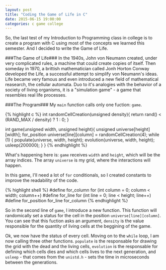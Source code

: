 ```yaml
---
layout: post
title: "Coding the Game of Life in C"
date: 2015-06-15 19:00:00
categories: c game college
---
```


So, the last test of my Introduction to Programming class in college is to create a program with C using most of the concepts we learned this semester. And I decided to write the Game of Life.

###The Game of Life###
In the 1940s, John von Neumann created, under very complicated rules, a machine that could create copies of itself. Then someday in 1970, a brittish mathematician called Jonh Horton Conway developed the Life, a successful attempt to simplify von Neumann's ideas. Life became very famous and even introduced a new field of mathematical reasearch, the cellular automata. Duo to it's analogies with the behavior of a society of living organisms, it is a "simulation game" - a game that resembles real life processes.

###The Program###
My `main` function calls only one fuction: `game`.

{% highlight c %}
int randomCellCreation(unsigned density){
  return rand() < (RAND_MAX / density) ? 1 : 0;
}

int game(unsigned width, unsigned height){
  unsigned universe[height][width];
  for_position universe[line][column] = randomCellCreation(4);
  while (1) {
    populate(universe, width, height);
    evolution(universe, width, height);
    usleep(200000);
  }
}
{% endhighlight %}

What's happening here is: `game` receives `width` and  `height`, which will be the array indices. The array `universe` is my grid, where the interactions will happen.

In this game, I'll need a lot of `for` conditionals, so I created constants to improve the readability of the code.

{% highlight shell %}
#define for_column for (int column = 0; column < width; column++)
#define for_line for (int line = 0; line < height; line++)
#define for_position for_line for_column
{% endhighlight %}

So in the second line of `game`, I introduce a new function. This function will randomically set a status for the cell in the position `universe[line][column]`. You can see that this fuction asks an argument, `density` is the value responsible for the quantity of living cells at the beggining of the game.

Ok, we now have the status of every cell. Moving on to the `while` loop, I am now calling three other functions. `populate` is the responsable for drawing the grid with the dead and the living cells, `evolution` is the responsable for defining which cells dies and which cells lives to the next generation, and `usleep` - that comes from the `unistd.h` - sets the time in microseconds between the generations.
